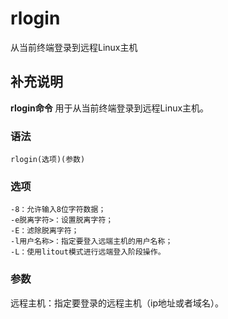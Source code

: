 # rlogin

从当前终端登录到远程Linux主机

## 补充说明

**rlogin命令** 用于从当前终端登录到远程Linux主机。

### 语法

```text
rlogin(选项)(参数)
```

### 选项

```text
-8：允许输入8位字符数据；
-e脱离字符>：设置脱离字符；
-E：滤除脱离字符；
-l用户名称>：指定要登入远端主机的用户名称；
-L：使用litout模式进行远端登入阶段操作。
```

### 参数

远程主机：指定要登录的远程主机（ip地址或者域名）。

